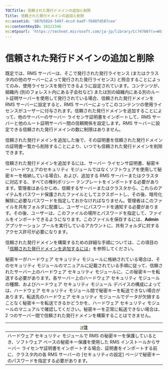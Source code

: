 ```yaml
---
TOCTitle: 信頼された発行ドメインの追加と削除
Title: 信頼された発行ドメインの追加と削除
ms:assetid: 'd87b502d-5497-4ccd-badf-f6807d587cee'
ms:contentKeyID: 18122346
ms:mtpsurl: 'https://technet.microsoft.com/ja-jp/library/Cc747687(v=WS.10)'
---
```


信頼された発行ドメインの追加と削除
==================================

既定では、RMS サーバーは、そこで発行された発行ライセンス (またはクラスタ内の他のサーバーによって発行された発行ライセンス) と照合することによってのみ、使用ライセンスを発行できるように設定されています。コンテンツが、組織内 (別のフォレスト内にある子会社など) または別の組織内にある別のルート証明サーバーを使用して発行されている場合、信頼された発行ドメインを RMS サーバーに設定すると、RMS サーバーによってこのコンテンツの使用ライセンスがユーザーに付与されます。信頼された発行ドメインを追加することによって、他のサーバーのサーバー ライセンサ証明書をインポートして、RMS サーバーと他のルート証明サーバー間の信頼関係を設定します。RMS サーバーに設定できる信頼された発行ドメインの数に制限はありません。

信頼された発行ドメインを追加した後で、その証明書を信頼された発行ドメインの証明書一覧から削除することにより、いつでも信頼された発行ドメインを削除できます。

信頼された発行ドメインを追加するには、サーバー ライセンサ証明書、秘密キー (ハードウェアのセキュリティ モジュールではなくソフトウェアを使用して秘密キーを格納している場合)、および、追加する RMS サーバーまたはクラスタに対応する、すべての権利ポリシー テンプレートをインポートする必要があります。管理者はあらかじめ、信頼するサーバーまたはクラスタから、これらのアイテムをパスワード保護されたファイルとしてエクスポートし、その後、暗号化解除に必要なパスワードを指定しておかなければなりません。管理者はこのファイルを共有フォルダに配置し、ユーザーにパスワードを通知する必要があります。その後、ユーザーは、このファイルの場所とパスワードを指定して、ファイルをインポートできるようになります。このファイルを保存するには、**Admin** アプリケーション プールを実行しているアカウントに、共有フォルダに対するアクセス許可が必要になります。

信頼された発行ドメインを構築するための詳細な手順については、この項目の「[信頼された発行ドメインを追加するには](https://technet.microsoft.com/731416d8-ddf4-4d4a-9f1a-bbd1ea48fe3c)」を参照してください。

秘密キーがハードウェア セキュリティ モジュールに格納されている場合は、そのセキュリティ モジュールのマニュアルに記載されている手順に従って、信頼されたサーバー上のハードウェア セキュリティ モジュールに、この秘密キーを転送する必要があります。各サーバー上のハードウェア セキュリティ モジュールの種類、およびハードウェア セキュリティ モジュール デバイスの構成によっては、ハードウェア セキュリティ モジュール間で秘密キーを転送できない場合があります。転送先のハードウェア セキュリティ モジュールでデータが欠損することなく秘密キーを転送できるかどうかを、ハードウェア セキュリティ モジュールのマニュアルで確認してください。秘密キーを正常に転送できない場合は、2 つのサーバー間で信頼された発行ドメインを構築することはできません。

| ![](images/Cc747687.note(WS.10).gif)注                                                                                                                                                                                                                                                             |
|---------------------------------------------------------------------------------------------------------------------------------------------------------------------------------------------------------------------------------------------------------------------------------------------------------------------------------|
| ハードウェア セキュリティ モジュールで RMS の秘密キーを保護しているとき、ソフトウェア ベースの秘密キー保護を使用した RMS インストールからサーバー ライセンサ証明書をインポートする場合、証明書をインポートする前に、クラスタ内の各 RMS サーバーの \[セキュリティの設定\] ページで秘密キーのパスワードを指定する必要があります。 |
